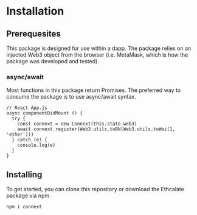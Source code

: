 # Installation

## Prerequesites

This package is designed for use within a dapp. The package relies on an injected Web3 object from the browser \(i.e. MetaMask, which is how the package was developed and tested\).

### async/await

Most functions in this package return Promises. The preferred way to consume the package is to use async/await syntax.

```text
// React App.js
async componentDidMount () {
  try {
    const connext = new Connext(this.state.web3)
    await connext.register(Web3.utils.toBN(Web3.utils.toWei(1, 'ether')))
  } catch (e) {
    console.log(e)
  }
}
```

## Installing

To get started, you can clone this repository or download the Ethcalate package via npm.

```text
npm i connext
```

